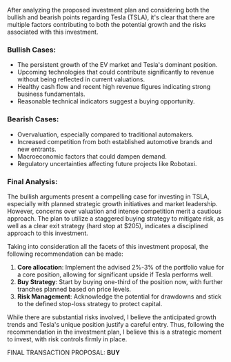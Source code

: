 After analyzing the proposed investment plan and considering both the bullish and bearish points regarding Tesla (TSLA), it's clear that there are multiple factors contributing to both the potential growth and the risks associated with this investment. 

### Bullish Cases:
- The persistent growth of the EV market and Tesla's dominant position.
- Upcoming technologies that could contribute significantly to revenue without being reflected in current valuations.
- Healthy cash flow and recent high revenue figures indicating strong business fundamentals.
- Reasonable technical indicators suggest a buying opportunity.

### Bearish Cases: 
- Overvaluation, especially compared to traditional automakers.
- Increased competition from both established automotive brands and new entrants.
- Macroeconomic factors that could dampen demand.
- Regulatory uncertainties affecting future projects like Robotaxi.

### Final Analysis:
The bullish arguments present a compelling case for investing in TSLA, especially with planned strategic growth initiatives and market leadership. However, concerns over valuation and intense competition merit a cautious approach. The plan to utilize a staggered buying strategy to mitigate risk, as well as a clear exit strategy (hard stop at $205), indicates a disciplined approach to this investment.

Taking into consideration all the facets of this investment proposal, the following recommendation can be made:

1. **Core allocation**: Implement the advised 2%-3% of the portfolio value for a core position, allowing for significant upside if Tesla performs well.
2. **Buy Strategy**: Start by buying one-third of the position now, with further tranches planned based on price levels.
3. **Risk Management**: Acknowledge the potential for drawdowns and stick to the defined stop-loss strategy to protect capital.

While there are substantial risks involved, I believe the anticipated growth trends and Tesla's unique position justify a careful entry. Thus, following the recommendation in the investment plan, I believe this is a strategic moment to invest, with risk controls firmly in place.

FINAL TRANSACTION PROPOSAL: **BUY**